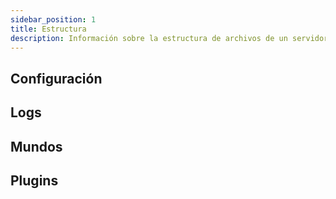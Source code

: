 ```yaml
---
sidebar_position: 1
title: Estructura
description: Información sobre la estructura de archivos de un servidor backend.
---
```


## Configuración

## Logs

## Mundos

## Plugins
